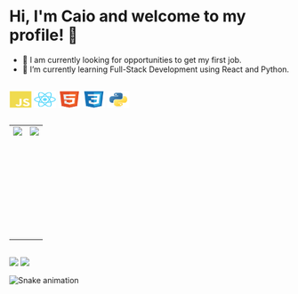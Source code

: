 <h1>Hi, I'm Caio and welcome to my profile! 👋</h1>

- 🔭 I am currently looking for opportunities to get my first job.
- 🌱 I’m currently learning Full-Stack Development using React and Python.

<div style="display: inline_block"><br>
  <img align="center" alt="Rafa-Js" height="30" width="40" src="https://raw.githubusercontent.com/devicons/devicon/master/icons/javascript/javascript-plain.svg">
  <img align="center" alt="Rafa-React" height="30" width="40" src="https://raw.githubusercontent.com/devicons/devicon/master/icons/react/react-original.svg">
  <img align="center" alt="Rafa-HTML" height="30" width="40" src="https://raw.githubusercontent.com/devicons/devicon/master/icons/html5/html5-original.svg">
  <img align="center" alt="Rafa-CSS" height="30" width="40" src="https://raw.githubusercontent.com/devicons/devicon/master/icons/css3/css3-original.svg">
  <img align="center" alt="Rafa-Python" height="30" width="40" src="https://raw.githubusercontent.com/devicons/devicon/master/icons/python/python-original.svg">
</div>

<br>

<center>
  <table>
    <tr>
        <td><img height="200em" align="left" src="https://github-readme-stats.vercel.app/api/top-langs/?username=caio-vmelo&show_icons=true&theme=dark&count_private=true" /></td>
        <td> <img height="200em" align="right" src="https://github-readme-stats.vercel.app/api?username=caio-vmelo&show_icons=true&show_icons=true&theme=dark&count_private=true" /></td>
    </tr>  
  </table>
</center>

<br>

<div> 
  <a href = "mailto:viniciuscaioml@gmail.com"><img src="https://img.shields.io/badge/-Gmail-%23333?style=for-the-badge&logo=gmail&logoColor=white" target="_blank"></a>
  <a href="https://www.linkedin.com/in/caio-vin%C3%ADcius-2832a1142/" target="_blank"><img src="https://img.shields.io/badge/-LinkedIn-%230077B5?style=for-the-badge&logo=linkedin&logoColor=white" target="_blank"></a> 
  
  ![Snake animation](https://github.com/polyanacunha/polyanacunha/blob/output/github-contribution-grid-snake.svg)
  
</div>

